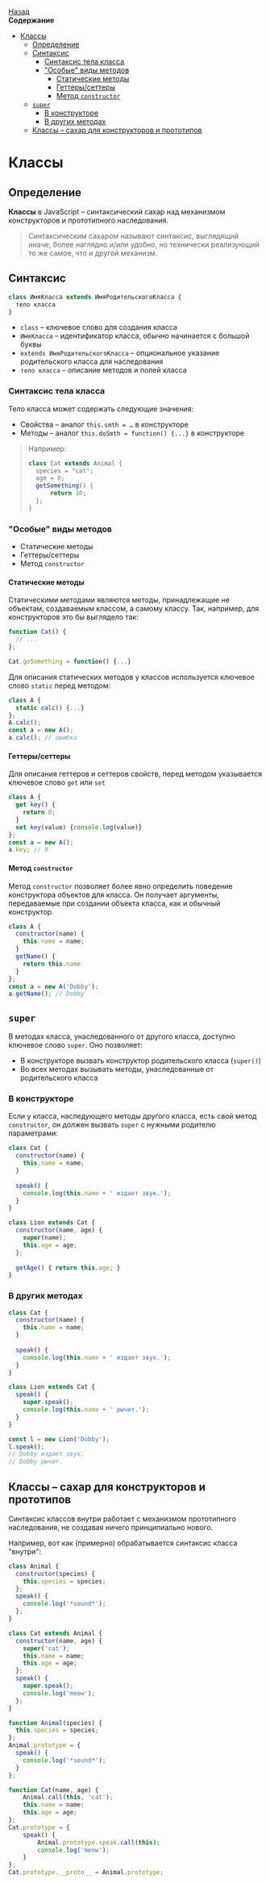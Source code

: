 <!-- START doctoc generated TOC please keep comment here to allow auto update -->
<!-- DON'T EDIT THIS SECTION, INSTEAD RE-RUN doctoc TO UPDATE -->
[Назад](README.md)<br />**Содержание**

- [Классы](#%D0%BA%D0%BB%D0%B0%D1%81%D1%81%D1%8B)
  - [Определение](#%D0%BE%D0%BF%D1%80%D0%B5%D0%B4%D0%B5%D0%BB%D0%B5%D0%BD%D0%B8%D0%B5)
  - [Синтаксис](#%D1%81%D0%B8%D0%BD%D1%82%D0%B0%D0%BA%D1%81%D0%B8%D1%81)
    - [Синтаксис тела класса](#%D1%81%D0%B8%D0%BD%D1%82%D0%B0%D0%BA%D1%81%D0%B8%D1%81-%D1%82%D0%B5%D0%BB%D0%B0-%D0%BA%D0%BB%D0%B0%D1%81%D1%81%D0%B0)
    - ["Особые" виды методов](#%D0%BE%D1%81%D0%BE%D0%B1%D1%8B%D0%B5-%D0%B2%D0%B8%D0%B4%D1%8B-%D0%BC%D0%B5%D1%82%D0%BE%D0%B4%D0%BE%D0%B2)
      - [Статические методы](#%D1%81%D1%82%D0%B0%D1%82%D0%B8%D1%87%D0%B5%D1%81%D0%BA%D0%B8%D0%B5-%D0%BC%D0%B5%D1%82%D0%BE%D0%B4%D1%8B)
      - [Геттеры/сеттеры](#%D0%B3%D0%B5%D1%82%D1%82%D0%B5%D1%80%D1%8B%D1%81%D0%B5%D1%82%D1%82%D0%B5%D1%80%D1%8B)
      - [Метод `constructor`](#%D0%BC%D0%B5%D1%82%D0%BE%D0%B4-constructor)
  - [`super`](#super)
    - [В конструкторе](#%D0%B2-%D0%BA%D0%BE%D0%BD%D1%81%D1%82%D1%80%D1%83%D0%BA%D1%82%D0%BE%D1%80%D0%B5)
    - [В других методах](#%D0%B2-%D0%B4%D1%80%D1%83%D0%B3%D0%B8%D1%85-%D0%BC%D0%B5%D1%82%D0%BE%D0%B4%D0%B0%D1%85)
  - [Классы – сахар для конструкторов и прототипов](#%D0%BA%D0%BB%D0%B0%D1%81%D1%81%D1%8B--%D1%81%D0%B0%D1%85%D0%B0%D1%80-%D0%B4%D0%BB%D1%8F-%D0%BA%D0%BE%D0%BD%D1%81%D1%82%D1%80%D1%83%D0%BA%D1%82%D0%BE%D1%80%D0%BE%D0%B2-%D0%B8-%D0%BF%D1%80%D0%BE%D1%82%D0%BE%D1%82%D0%B8%D0%BF%D0%BE%D0%B2)

<!-- END doctoc generated TOC please keep comment here to allow auto update -->

# Классы

## Определение

**Классы** в JavaScript – синтаксический сахар над механизмом конструкторов и прототипного наследования.

> Синтаксическим сахаром называют синтаксис, выглядящий иначе, более наглядно и/или удобно, но технически реализующий то же самое, что и другой механизм. 

## Синтаксис

```javascript
class ИмяКласса extends ИмяРодительскогоКласса {
  тело класса
}
```

* `class` – ключевое слово для создания класса
* `ИмяКласса` – идентификатор класса, обычно начинается с большой буквы
* `extends ИмяРодительскогоКласса` – опциональное указание родительского класса для наследования
* `тело класса` – описание методов и полей класса

### Синтаксис тела класса

Тело класса может содержать следующие значения:

* Свойства – аналог `this.smth = …` в конструкторе
* Методы – аналог `this.doSmth = function() {...}` в конструкторе

> Например:
>
> ```javascript
> class Cat extends Animal {
>   species = "cat";
>   age = 0;
>   getSomething() {
>    	return 10;   
>   };
> }
> ```

### "Особые" виды методов

* Статические методы
* Геттеры/сеттеры
* Метод `constructor`

#### Статические методы

Статическими методами являются методы, принадлежащие не объектам, создаваемым классом, а самому классу. Так, например, для конструкторов это бы выглядело так:

```javascript
function Cat() {
  // ...
};

Cat.goSomething = function() {...}
```

Для описания статических методов у классов используется ключевое слово `static` перед методом:

```javascript
class A {
  static calc() {...}
};
A.calc();
const a = new A();
a.calc(); // ошибка
```

#### Геттеры/сеттеры

Для описания геттеров и сеттеров свойств, перед методом указывается ключевое слово `get` или `set`

```javascript
class A {
  get key() {
    return 0;
  }
  set key(value) {console.log(value)}
};
const a = new A();
a.key; // 0
```

#### Метод `constructor`

Метод `constructor` позволяет более явно определить поведение конструктора объектов для класса. Он получает аргументы, передаваемые при создании объекта класса, как и обычный конструктор.

```javascript
class A {
  constructor(name) {
    this.name = name;
  }
  getName() {
    return this.name
  }
};
const a = new A('Dobby');
a.getName(); // Dobby
```

## `super`

В методах класса, унаследованного от другого класса, доступно ключевое слово `super`. Оно позволяет:

* В конструкторе вызвать конструктор родительского класса (`super()`)
* Во всех методах вызывать методы, унаследованные от родительского класса

### В конструкторе

Если у класса, наследующего методы другого класса, есть свой метод `constructor`, он должен вызвать `super` с нужными родителю параметрами:

```javascript
class Cat { 
  constructor(name) {
    this.name = name;
  }
  
  speak() {
    console.log(this.name + ' издает звук.');
  }
}

class Lion extends Cat {
  constructor(name, age) {
    super(name);
    this.age = age;
  };
  
  getAge() { return this.age; }
}
```

### В других методах

```javascript
class Cat { 
  constructor(name) {
    this.name = name;
  }
  
  speak() {
    console.log(this.name + ' издает звук.');
  }
}

class Lion extends Cat {
  speak() {
    super.speak();
    console.log(this.name + ' рычит.');
  }
}

const l = new Lion('Dobby');
l.speak(); 
// Dobby издает звук.
// Dobby рычит.
```

## Классы – сахар для конструкторов и прототипов

Синтаксис классов внутри работает с механизмом прототипного наследования, не создавая ничего принципиально нового. 

Например, вот как (примерно) обрабатывается синтаксис класса "внутри":

```javascript
class Animal {
  constructor(species) {
    this.species = species;
  };
  speak() {
    console.log('*sound*');
  };
}

class Cat extends Animal {
  constructor(name, age) {
    super('cat');
    this.name = name;
    this.age = age;
  };
  speak() {
    super.speak();
    console.log('meow');
  };
}
```

```javascript
function Animal(species) {
  this.species = species;
};
Animal.prototype = {
  speak() {
    console.log('*sound*');
  }
};

function Cat(name, age) {
    Animal.call(this, 'cat');
    this.name = name;
    this.age = age;
};
Cat.prototype = {
    speak() {
        Animal.prototype.speak.call(this);
        console.log('meow');
    }
};
Cat.prototype.__proto__ = Animal.prototype;
```

